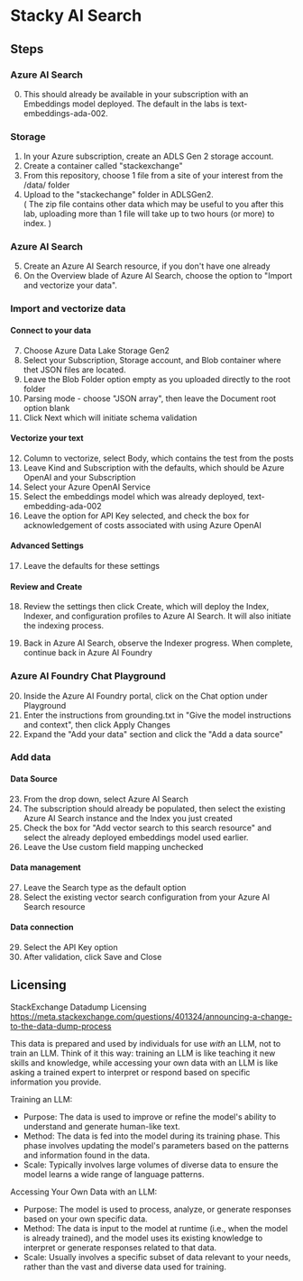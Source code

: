 # Stacky AI Search

## Steps

### Azure AI Search
0. This should already be available in your subscription with an Embeddings model deployed. The default in the labs is text-embeddings-ada-002.


### Storage

1. In your Azure subscription, create an ADLS Gen 2 storage account.
2. Create a container called "stackexchange"
3. From this repository, choose 1 file from a site of your interest from the /data/ folder
4. Upload to the "stackechange" folder in ADLSGen2.  
( The zip file contains other data which may be useful to you after this lab, uploading more than 1 file will take up to two hours (or more) to index. )

### Azure AI Search

5. Create an Azure AI Search resource, if you don't have one already
6. On the Overview blade of Azure AI Search, choose the option to "Import and vectorize your data".

### Import and vectorize data 

#### Connect to your data 

7. Choose Azure Data Lake Storage Gen2
8. Select your Subscription, Storage account, and Blob container where thet JSON files are located.
9. Leave the Blob Folder option empty as you uploaded directly to the root folder
10. Parsing mode - choose "JSON array", then leave the Document root option blank
11. Click Next which will initiate schema validation

#### Vectorize your text 
12. Column to vectorize, select Body, which contains the test from the posts
13. Leave Kind and Subscription with the defaults, which should be Azure OpenAI and your Subscription
14. Select your Azure OpenAI Service
15. Select the embeddings model which was already deployed, text-embedding-ada-002
16. Leave the option for API Key selected, and check the box for acknowledgement of costs associated with using Azure OpenAI

#### Advanced Settings
17. Leave the defaults for these settings

#### Review and Create
18. Review the settings then click Create, which will deploy the Index, Indexer, and configuration profiles to Azure AI Search. It will also initiate the indexing process.

20. Back in Azure AI Search, observe the Indexer progress. When complete, continue back in Azure AI Foundry

### Azure AI Foundry Chat Playground

20. Inside the Azure AI Foundry portal, click on the Chat option under Playground
21. Enter the instructions from grounding.txt in "Give the model instructions and context", then click Apply Changes
22. Expand the "Add your data" section and click the "Add a data source"

### Add data

#### Data Source

23. From the drop down, select Azure AI Search
24. The subscription should already be populated, then select the existing Azure AI Search instance and the Index you just created
25. Check the box for "Add vector search to this search resource" and select the already deployed embeddings model used earlier.
26. Leave the Use custom field mapping unchecked

#### Data management

27. Leave the Search type as the default option
28. Select the existing vector search configuration from your Azure AI Search resource

#### Data connection 

29. Select the API Key option
30. After validation, click Save and Close



## Licensing
StackExchange Datadump Licensing  
https://meta.stackexchange.com/questions/401324/announcing-a-change-to-the-data-dump-process

This data is prepared and used by individuals for use _with_ an LLM, not to train an LLM. Think of it this way: training an LLM is like teaching it new skills and knowledge, while accessing your own data with an LLM is like asking a trained expert to interpret or respond based on specific information you provide.

Training an LLM: 
* Purpose: The data is used to improve or refine the model's ability to understand and generate human-like text.
* Method: The data is fed into the model during its training phase. This phase involves updating the model's parameters based on the patterns and information found in the data.
* Scale: Typically involves large volumes of diverse data to ensure the model learns a wide range of language patterns.

Accessing Your Own Data with an LLM: 
* Purpose: The model is used to process, analyze, or generate responses based on your own specific data.
* Method: The data is input to the model at runtime (i.e., when the model is already trained), and the model uses its existing knowledge to interpret or generate responses related to that data.
* Scale: Usually involves a specific subset of data relevant to your needs, rather than the vast and diverse data used for training.
